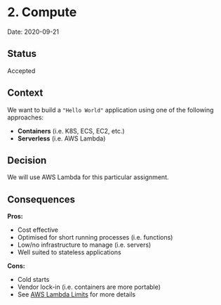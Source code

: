 # 2. Compute

Date: 2020-09-21

## Status

Accepted

## Context

We want to build a `"Hello World"` application using one of the
following approaches:

* **Containers** (i.e. K8S, ECS, EC2, etc.)
* **Serverless** (i.e. AWS Lambda)

## Decision

We will use AWS Lambda for this particular assignment.

## Consequences

**Pros:**

* Cost effective
* Optimised for short running processes (i.e. functions)
* Low/no infrastructure to manage (i.e. servers)
* Well suited to stateless applications

**Cons:**

* Cold starts
* Vendor lock-in (i.e. containers are more portable)
* See [AWS Lambda Limits] for more details


[AWS Lambda Limits]: https://docs.aws.amazon.com/lambda/latest/dg/gettingstarted-limits.html